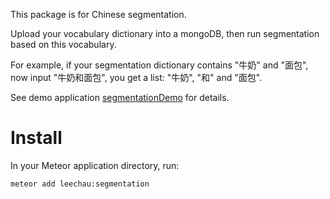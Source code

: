 This package is for Chinese segmentation.

Upload your vocabulary dictionary into a mongoDB,
then run segmentation based on this vocabulary.

For example, if your segmentation dictionary contains "牛奶" and "面包",
now input "牛奶和面包",
you get a list: "牛奶", "和" and "面包".

See demo application [segmentationDemo](https://github.com/leetschau/segmentationDemo) for details.

# Install

In your Meteor application directory, run:

    meteor add leechau:segmentation
